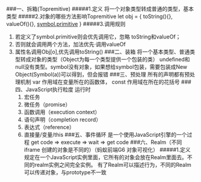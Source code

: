 ###一、拆箱(Topremitive)
#####1.定义
	将一个对象类型转成普通的类型，基本类型 
#####2.对象的哪些方法影响Topremitive
	let obj = {
		toString(){},
		valueOf(){},
		[symbol.primitive]()
	}
#####3.调用规则
1. 若定义了symbol.primitive则会优先调用它，忽略 toString和valueOf；
2.	否则就会调用两个方法，加法优先·调用valueOf
3.	属性名调用Obj[o],优先调用toString()
###二、装箱
	将一个基本类型、普通类型转成对象的类型（Object为每一个类型提供一个包装的类） 
	undefined和null没有类型。symbol没有对象，如果想给symbol包装，需要包装成New Object(Symbol(a))可以得到，但会报错
###三、预处理
	所有的声明都有预处理机制
	var 作用域在变量所在的函数体，
	const 作用域在所在的花括号
###四、JavaScript执行粒度 运行时
	1. 宏任务
	1. 微任务（promise）
	1. 函数调用（execution context）
	1. 语句声明（completion record）
	1. 表达式（reference）
	1. 直接量/变量/this
###五、事件循环
	是一个使用JavaScript引擎的一个过程
	get code => execute => wait => get code
###六、Realm（不同iframe 创建的对象是不同的）（蚂蚁前端G6 对象可视化）
#####1.定义
	规定在一个JavaScript实例里面，它所有的对象会放在Realm里面去。不同的realm实例之间完全实例。
	有了Realm可以描述行为，不同的Realm可以传递对象，与prototype不一致